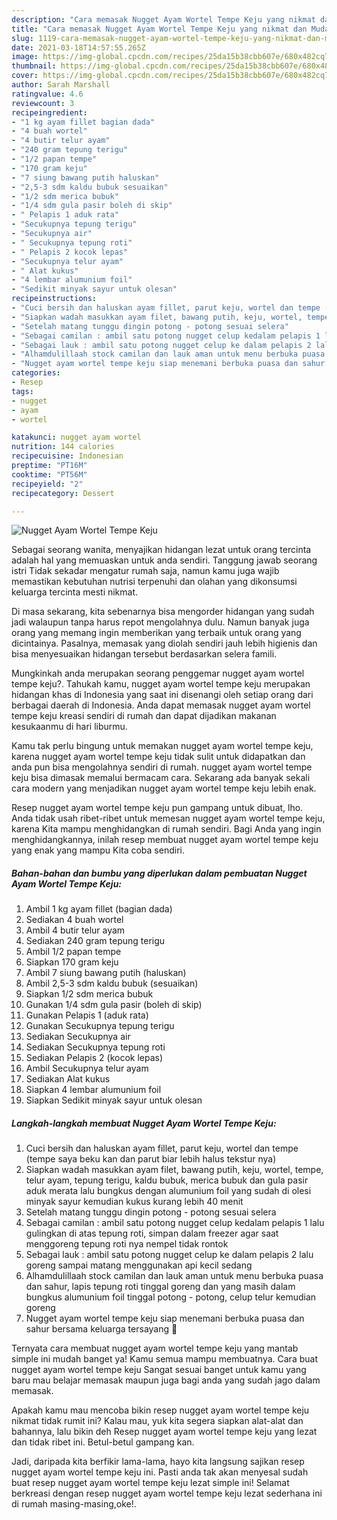 ```yaml
---
description: "Cara memasak Nugget Ayam Wortel Tempe Keju yang nikmat dan Mudah Dibuat"
title: "Cara memasak Nugget Ayam Wortel Tempe Keju yang nikmat dan Mudah Dibuat"
slug: 1119-cara-memasak-nugget-ayam-wortel-tempe-keju-yang-nikmat-dan-mudah-dibuat
date: 2021-03-18T14:57:55.265Z
image: https://img-global.cpcdn.com/recipes/25da15b38cbb607e/680x482cq70/nugget-ayam-wortel-tempe-keju-foto-resep-utama.jpg
thumbnail: https://img-global.cpcdn.com/recipes/25da15b38cbb607e/680x482cq70/nugget-ayam-wortel-tempe-keju-foto-resep-utama.jpg
cover: https://img-global.cpcdn.com/recipes/25da15b38cbb607e/680x482cq70/nugget-ayam-wortel-tempe-keju-foto-resep-utama.jpg
author: Sarah Marshall
ratingvalue: 4.6
reviewcount: 3
recipeingredient:
- "1 kg ayam fillet bagian dada"
- "4 buah wortel"
- "4 butir telur ayam"
- "240 gram tepung terigu"
- "1/2 papan tempe"
- "170 gram keju"
- "7 siung bawang putih haluskan"
- "2,5-3 sdm kaldu bubuk sesuaikan"
- "1/2 sdm merica bubuk"
- "1/4 sdm gula pasir boleh di skip"
- " Pelapis 1 aduk rata"
- "Secukupnya tepung terigu"
- "Secukupnya air"
- " Secukupnya tepung roti"
- " Pelapis 2 kocok lepas"
- "Secukupnya telur ayam"
- " Alat kukus"
- "4 lembar alumunium foil"
- "Sedikit minyak sayur untuk olesan"
recipeinstructions:
- "Cuci bersih dan haluskan ayam fillet, parut keju, wortel dan tempe (tempe saya beku kan dan parut biar lebih halus tekstur nya)"
- "Siapkan wadah masukkan ayam filet, bawang putih, keju, wortel, tempe, telur ayam, tepung terigu, kaldu bubuk, merica bubuk dan gula pasir aduk merata lalu bungkus dengan alumunium foil yang sudah di olesi minyak sayur kemudian kukus kurang lebih 40 menit"
- "Setelah matang tunggu dingin potong - potong sesuai selera"
- "Sebagai camilan : ambil satu potong nugget celup kedalam pelapis 1 lalu gulingkan di atas tepung roti, simpan dalam freezer agar saat menggoreng tepung roti nya nempel tidak rontok"
- "Sebagai lauk : ambil satu potong nugget celup ke dalam pelapis 2 lalu goreng sampai matang menggunakan api kecil sedang"
- "Alhamdulillaah stock camilan dan lauk aman untuk menu berbuka puasa dan sahur, lapis tepung roti tinggal goreng dan yang masih dalam bungkus alumunium foil tinggal potong - potong, celup telur kemudian goreng"
- "Nugget ayam wortel tempe keju siap menemani berbuka puasa dan sahur bersama keluarga tersayang 💙"
categories:
- Resep
tags:
- nugget
- ayam
- wortel

katakunci: nugget ayam wortel 
nutrition: 144 calories
recipecuisine: Indonesian
preptime: "PT16M"
cooktime: "PT56M"
recipeyield: "2"
recipecategory: Dessert

---
```



![Nugget Ayam Wortel Tempe Keju](https://img-global.cpcdn.com/recipes/25da15b38cbb607e/680x482cq70/nugget-ayam-wortel-tempe-keju-foto-resep-utama.jpg)

Sebagai seorang wanita, menyajikan hidangan lezat untuk orang tercinta adalah hal yang memuaskan untuk anda sendiri. Tanggung jawab seorang istri Tidak sekadar mengatur rumah saja, namun kamu juga wajib memastikan kebutuhan nutrisi terpenuhi dan olahan yang dikonsumsi keluarga tercinta mesti nikmat.

Di masa  sekarang, kita sebenarnya bisa mengorder hidangan yang sudah jadi walaupun tanpa harus repot mengolahnya dulu. Namun banyak juga orang yang memang ingin memberikan yang terbaik untuk orang yang dicintainya. Pasalnya, memasak yang diolah sendiri jauh lebih higienis dan bisa menyesuaikan hidangan tersebut berdasarkan selera famili. 



Mungkinkah anda merupakan seorang penggemar nugget ayam wortel tempe keju?. Tahukah kamu, nugget ayam wortel tempe keju merupakan hidangan khas di Indonesia yang saat ini disenangi oleh setiap orang dari berbagai daerah di Indonesia. Anda dapat memasak nugget ayam wortel tempe keju kreasi sendiri di rumah dan dapat dijadikan makanan kesukaanmu di hari liburmu.

Kamu tak perlu bingung untuk memakan nugget ayam wortel tempe keju, karena nugget ayam wortel tempe keju tidak sulit untuk didapatkan dan anda pun bisa mengolahnya sendiri di rumah. nugget ayam wortel tempe keju bisa dimasak memalui bermacam cara. Sekarang ada banyak sekali cara modern yang menjadikan nugget ayam wortel tempe keju lebih enak.

Resep nugget ayam wortel tempe keju pun gampang untuk dibuat, lho. Anda tidak usah ribet-ribet untuk memesan nugget ayam wortel tempe keju, karena Kita mampu menghidangkan di rumah sendiri. Bagi Anda yang ingin menghidangkannya, inilah resep membuat nugget ayam wortel tempe keju yang enak yang mampu Kita coba sendiri.

<!--inarticleads1-->

##### Bahan-bahan dan bumbu yang diperlukan dalam pembuatan Nugget Ayam Wortel Tempe Keju:

1. Ambil 1 kg ayam fillet (bagian dada)
1. Sediakan 4 buah wortel
1. Ambil 4 butir telur ayam
1. Sediakan 240 gram tepung terigu
1. Ambil 1/2 papan tempe
1. Siapkan 170 gram keju
1. Ambil 7 siung bawang putih (haluskan)
1. Ambil 2,5-3 sdm kaldu bubuk (sesuaikan)
1. Siapkan 1/2 sdm merica bubuk
1. Gunakan 1/4 sdm gula pasir (boleh di skip)
1. Gunakan  Pelapis 1 (aduk rata)
1. Gunakan Secukupnya tepung terigu
1. Sediakan Secukupnya air
1. Sediakan  Secukupnya tepung roti
1. Sediakan  Pelapis 2 (kocok lepas)
1. Ambil Secukupnya telur ayam
1. Sediakan  Alat kukus
1. Siapkan 4 lembar alumunium foil
1. Siapkan Sedikit minyak sayur untuk olesan




<!--inarticleads2-->

##### Langkah-langkah membuat Nugget Ayam Wortel Tempe Keju:

1. Cuci bersih dan haluskan ayam fillet, parut keju, wortel dan tempe (tempe saya beku kan dan parut biar lebih halus tekstur nya)
1. Siapkan wadah masukkan ayam filet, bawang putih, keju, wortel, tempe, telur ayam, tepung terigu, kaldu bubuk, merica bubuk dan gula pasir aduk merata lalu bungkus dengan alumunium foil yang sudah di olesi minyak sayur kemudian kukus kurang lebih 40 menit
1. Setelah matang tunggu dingin potong - potong sesuai selera
1. Sebagai camilan : ambil satu potong nugget celup kedalam pelapis 1 lalu gulingkan di atas tepung roti, simpan dalam freezer agar saat menggoreng tepung roti nya nempel tidak rontok
1. Sebagai lauk : ambil satu potong nugget celup ke dalam pelapis 2 lalu goreng sampai matang menggunakan api kecil sedang
1. Alhamdulillaah stock camilan dan lauk aman untuk menu berbuka puasa dan sahur, lapis tepung roti tinggal goreng dan yang masih dalam bungkus alumunium foil tinggal potong - potong, celup telur kemudian goreng
1. Nugget ayam wortel tempe keju siap menemani berbuka puasa dan sahur bersama keluarga tersayang 💙




Ternyata cara membuat nugget ayam wortel tempe keju yang mantab simple ini mudah banget ya! Kamu semua mampu membuatnya. Cara buat nugget ayam wortel tempe keju Sangat sesuai banget untuk kamu yang baru mau belajar memasak maupun juga bagi anda yang sudah jago dalam memasak.

Apakah kamu mau mencoba bikin resep nugget ayam wortel tempe keju nikmat tidak rumit ini? Kalau mau, yuk kita segera siapkan alat-alat dan bahannya, lalu bikin deh Resep nugget ayam wortel tempe keju yang lezat dan tidak ribet ini. Betul-betul gampang kan. 

Jadi, daripada kita berfikir lama-lama, hayo kita langsung sajikan resep nugget ayam wortel tempe keju ini. Pasti anda tak akan menyesal sudah buat resep nugget ayam wortel tempe keju lezat simple ini! Selamat berkreasi dengan resep nugget ayam wortel tempe keju lezat sederhana ini di rumah masing-masing,oke!.

